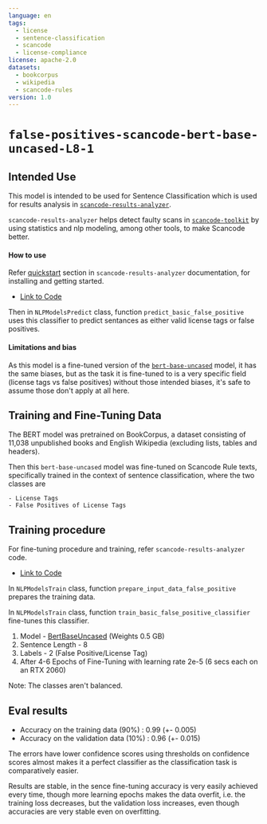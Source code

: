 ```yaml
---
language: en
tags:
  - license
  - sentence-classification
  - scancode
  - license-compliance
license: apache-2.0
datasets:
  - bookcorpus
  - wikipedia
  - scancode-rules
version: 1.0
---
```


# `false-positives-scancode-bert-base-uncased-L8-1`

## Intended Use

This model is intended to be used for Sentence Classification which is used for
results analysis in
[`scancode-results-analyzer`](https://github.com/aboutcode-org/scancode-results-analyzer).

`scancode-results-analyzer` helps detect faulty scans in
[`scancode-toolkit`](https://github.com/aboutcode-org/scancode-results-analyzer)
by using statistics and nlp modeling, among other tools, to make Scancode
better.

#### How to use

Refer
[quickstart](https://github.com/aboutcode-org/scancode-results-analyzer#quickstart---local-machine)
section in `scancode-results-analyzer` documentation, for installing and getting
started.

- [Link to Code](https://github.com/aboutcode-org/scancode-results-analyzer/blob/master/src/results_analyze/nlp_models.py)

Then in `NLPModelsPredict` class, function `predict_basic_false_positive` uses
this classifier to predict sentances as either valid license tags or false
positives.

#### Limitations and bias

As this model is a fine-tuned version of the
[`bert-base-uncased`](https://huggingface.co/bert-base-uncased) model, it has
the same biases, but as the task it is fine-tuned to is a very specific field
(license tags vs false positives) without those intended biases, it's safe to
assume those don't apply at all here.

## Training and Fine-Tuning Data

The BERT model was pretrained on BookCorpus, a dataset consisting of 11,038
unpublished books and English Wikipedia (excluding lists, tables and headers).

Then this `bert-base-uncased` model was fine-tuned on Scancode Rule texts,
specifically trained in the context of sentence classification, where the two
classes are

    - License Tags
    - False Positives of License Tags

## Training procedure

For fine-tuning procedure and training, refer `scancode-results-analyzer` code.

- [Link to Code](https://github.com/aboutcode-org/scancode-results-analyzer/blob/master/src/results_analyze/nlp_models.py)

In `NLPModelsTrain` class, function `prepare_input_data_false_positive` prepares
the training data.

In `NLPModelsTrain` class, function `train_basic_false_positive_classifier`
fine-tunes this classifier.

1. Model - [BertBaseUncased](https://huggingface.co/bert-base-uncased) (Weights
   0.5 GB)
2. Sentence Length - 8
3. Labels - 2 (False Positive/License Tag)
4. After 4-6 Epochs of Fine-Tuning with learning rate 2e-5 (6 secs each on an
   RTX 2060)

Note: The classes aren't balanced.

## Eval results

- Accuracy on the training data (90%) : 0.99 (+- 0.005)
- Accuracy on the validation data (10%) : 0.96 (+- 0.015)

The errors have lower confidence scores using thresholds on confidence scores
almost makes it a perfect classifier as the classification task is comparatively
easier.

Results are stable, in the sence fine-tuning accuracy is very easily achieved
every time, though more learning epochs makes the data overfit, i.e. the
training loss decreases, but the validation loss increases, even though
accuracies are very stable even on overfitting.
